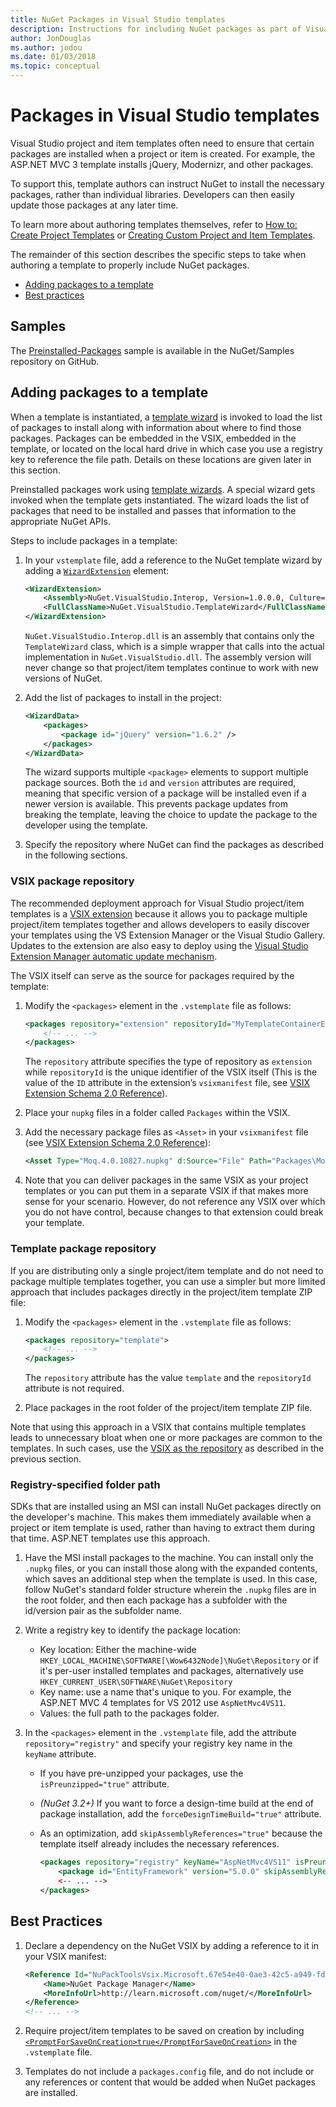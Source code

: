 ```yaml
---
title: NuGet Packages in Visual Studio templates
description: Instructions for including NuGet packages as part of Visual Studio project and item templates.
author: JonDouglas
ms.author: jodou
ms.date: 01/03/2018
ms.topic: conceptual
---
```


# Packages in Visual Studio templates

Visual Studio project and item templates often need to ensure that certain packages are installed when a project or item is created. For example, the ASP.NET MVC 3 template installs jQuery, Modernizr, and other packages.

To support this, template authors can instruct NuGet to install the necessary packages, rather than individual libraries. Developers can then easily update those packages at any later time.

To learn more about authoring templates themselves, refer to [How to: Create Project Templates](/visualstudio/ide/how-to-create-project-templates) or [Creating Custom Project and Item Templates](/visualstudio/extensibility/creating-custom-project-and-item-templates).

The remainder of this section describes the specific steps to take when authoring a template to properly include NuGet packages.

- [Adding packages to a template](#adding-packages-to-a-template)
- [Best practices](#best-practices)

## Samples

The [Preinstalled-Packages](https://github.com/NuGet/Samples/tree/main/Preinstalled-Packages) sample is available in the NuGet/Samples repository on GitHub.

## Adding packages to a template

When a template is instantiated, a [template wizard](/visualstudio/extensibility/how-to-use-wizards-with-project-templates) is invoked to load the list of packages to install along with information about where to find those packages. Packages can be embedded in the VSIX, embedded in the template, or located on the local hard drive in which case you use a registry key to reference the file path. Details on these locations are given later in this section.

Preinstalled packages work using [template wizards](/visualstudio/extensibility/how-to-use-wizards-with-project-templates). A special wizard gets invoked when the template gets instantiated. The wizard loads the list of packages that need to be installed and passes that information to the appropriate NuGet APIs.

Steps to include packages in a template:

1. In your `vstemplate` file, add a reference to the NuGet template wizard by adding a [`WizardExtension`](/visualstudio/extensibility/wizardextension-element-visual-studio-templates) element:

    ```xml
    <WizardExtension>
        <Assembly>NuGet.VisualStudio.Interop, Version=1.0.0.0, Culture=neutral, PublicKeyToken=b03f5f7f11d50a3a</Assembly>
        <FullClassName>NuGet.VisualStudio.TemplateWizard</FullClassName>
    </WizardExtension>
    ```

    `NuGet.VisualStudio.Interop.dll` is an assembly that contains only the `TemplateWizard` class, which is a simple wrapper that calls into the actual implementation in `NuGet.VisualStudio.dll`. The assembly version will never change so that project/item templates continue to work with new versions of NuGet.

1. Add the list of packages to install in the project:

    ```xml
    <WizardData>
        <packages>
            <package id="jQuery" version="1.6.2" />
        </packages>
    </WizardData>
    ```

    The wizard supports multiple `<package>` elements to support multiple package sources. Both the `id` and `version` attributes are required, meaning that specific version of a package will be installed even if a newer version is available. This prevents package updates from breaking the template, leaving the choice to update the package to the developer using the template.

1. Specify the repository where NuGet can find the packages as described in the following sections.

### VSIX package repository

The recommended deployment approach for Visual Studio project/item templates is a [VSIX extension](/visualstudio/extensibility/shipping-visual-studio-extensions) because it allows you to package multiple project/item templates together and allows developers to easily discover your templates using the VS Extension Manager or the Visual Studio Gallery. Updates to the extension are also easy to deploy using the [Visual Studio Extension Manager automatic update mechanism](/visualstudio/extensibility/how-to-update-a-visual-studio-extension).

The VSIX itself can serve as the source for packages required by the template:

1. Modify the `<packages>` element in the `.vstemplate` file as follows:

    ```xml
    <packages repository="extension" repositoryId="MyTemplateContainerExtensionId">
        <!-- ... -->
    </packages>
    ```

    The `repository` attribute specifies the type of repository as `extension` while `repositoryId` is the unique identifier of the VSIX itself (This is the value of the `ID` attribute in the extension’s `vsixmanifest` file, see [VSIX Extension Schema 2.0 Reference](/visualstudio/extensibility/vsix-extension-schema-2-0-reference)).

1. Place your `nupkg` files in a folder called `Packages` within the VSIX.

1. Add the necessary package files as `<Asset>` in your `vsixmanifest` file (see [VSIX Extension Schema 2.0 Reference](/visualstudio/extensibility/vsix-extension-schema-2-0-reference)):

    ```xml
    <Asset Type="Moq.4.0.10827.nupkg" d:Source="File" Path="Packages\Moq.4.0.10827.nupkg" d:VsixSubPath="Packages" />
    ```

1. Note that you can deliver packages in the same VSIX as your project templates or you can put them in a separate VSIX if that makes more sense for your scenario. However, do not reference any VSIX over which you do not have control, because changes to that extension could break your template.

### Template package repository

If you are distributing only a single project/item template and do not need to package multiple templates together, you can use a simpler but more limited approach that includes packages directly in the project/item template ZIP file:

1. Modify the `<packages>` element in the `.vstemplate` file as follows:

    ```xml
    <packages repository="template">
        <!-- ... -->
    </packages>
    ```

    The `repository` attribute has the value `template` and the `repositoryId` attribute is not required.

1. Place packages in the root folder of the project/item template ZIP file.

Note that using this approach in a VSIX that contains multiple templates leads to unnecessary bloat when one or more packages are common to the templates. In such cases, use the [VSIX as the repository](#vsix-package-repository) as described in the previous section.

### Registry-specified folder path

SDKs that are installed using an MSI can install NuGet packages directly on the developer's machine. This makes them immediately available when a project or item template is used, rather than having to extract them during that time. ASP.NET templates use this approach.

1. Have the MSI install packages to the machine. You can install only the `.nupkg` files, or you can install those along with the expanded contents, which saves an additional step when the template is used. In this case, follow NuGet's standard folder structure wherein the `.nupkg` files are in the root folder, and then each package has a subfolder with the id/version pair as the subfolder name.

1. Write a registry key to identify the package location:

    - Key location: Either the machine-wide `HKEY_LOCAL_MACHINE\SOFTWARE[\Wow6432Node]\NuGet\Repository` or if it's per-user installed templates and packages, alternatively use `HKEY_CURRENT_USER\SOFTWARE\NuGet\Repository`
    - Key name: use a name that's unique to you. For example, the ASP.NET MVC 4 templates for VS 2012 use `AspNetMvc4VS11`.
    - Values: the full path to the packages folder.

1. In the `<packages>` element in the `.vstemplate` file, add the attribute `repository="registry"` and specify your registry key name in the `keyName` attribute.

    - If you have pre-unzipped your packages, use the `isPreunzipped="true"` attribute.
    - *(NuGet 3.2+)* If you want to force a design-time build at the end of package installation, add the `forceDesignTimeBuild="true"` attribute.
    - As an optimization, add `skipAssemblyReferences="true"` because the template itself already includes the necessary references.

        ```xml
        <packages repository="registry" keyName="AspNetMvc4VS11" isPreunzipped="true">
            <package id="EntityFramework" version="5.0.0" skipAssemblyReferences="true" />
            <-- ... -->
        </packages>
        ```

## Best Practices

1. Declare a dependency on the NuGet VSIX by adding a reference to it in your VSIX manifest:

    ```xml
    <Reference Id="NuPackToolsVsix.Microsoft.67e54e40-0ae3-42c5-a949-fddf5739e7a5" MinVersion="1.7.30402.9028">
        <Name>NuGet Package Manager</Name>
        <MoreInfoUrl>http://learn.microsoft.com/nuget/</MoreInfoUrl>
    </Reference>
    <!-- ... -->
    ```

1. Require project/item templates to be saved on creation by including [`<PromptForSaveOnCreation>true</PromptForSaveOnCreation>`](/visualstudio/extensibility/promptforsaveoncreation-element-visual-studio-templates) in the `.vstemplate` file.

1. Templates do not include a `packages.config` file, and do not include or any references or content that would be added when NuGet packages are installed.
